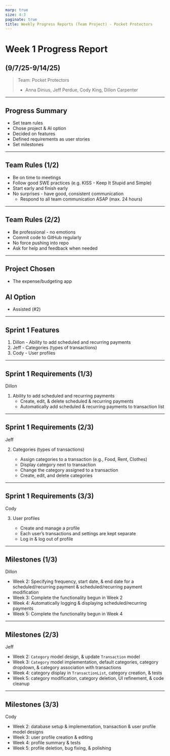 ```yaml
---
marp: true
size: 4:3
paginate: true
title: Weekly Progress Reports (Team Project) - Pocket Protectors
---
```


# Week 1 Progress Report

## (9/7/25-9/14/25)

> Team: Pocket Protectors
>
> - Anna Dinius, Jeff Perdue, Cody King, Dillon Carpenter

---

## Progress Summary

- Set team rules
- Chose project & AI option
- Decided on features
- Defined requirements as user stories
- Set milestones

---

## Team Rules (1/2)

- Be on time to meetings
- Follow good SWE practices (e.g. KISS - Keep It Stupid and Simple)
- Start early and finish early
- No surprises - have good, consistent communication
  - Respond to all team communication ASAP (max. 24 hours)

---

## Team Rules (2/2)

- Be professional - no emotions
- Commit code to GitHub regularly
- No force pushing into repo
- Ask for help and feedback when needed

---

## Project Chosen

- The expense/budgeting app

## AI Option

- Assisted (#2)

---

## Sprint 1 Features

1. Dillon - Ability to add scheduled and recurring payments
2. Jeff - Categories (types of transactions)
3. Cody - User profiles

---

## Sprint 1 Requirements (1/3)

Dillon

1. Ability to add scheduled and recurring payments
   - Create, edit, & delete scheduled & recurring payments
   - Automatically add scheduled & recurring payments to transaction list

---

## Sprint 1 Requirements (2/3)

Jeff

2. Categories (types of transactions)

   - Assign categories to a transaction (e.g., Food, Rent, Clothes)
   - Display category next to transaction
   - Change the category assigned to a transaction
   - Create, edit, and delete categories

---

## Sprint 1 Requirements (3/3)

Cody

3. User profiles

   - Create and manage a profile
   - Each user’s transactions and settings are kept separate
   - Log in & log out of profile

---

## Milestones (1/3)

Dillon

- Week 2: Specifying frequency, start date, & end date for a scheduled/recurring payment & scheduled/recurring payment modification
- Week 3: Complete the functionality begun in Week 2
- Week 4: Automatically logging & displaying scheduled/recurring payments
- Week 5: Complete the functionality begun in Week 4

---

## Milestones (2/3)

Jeff

- Week 2: `Category` model design, & update `Transaction` model
- Week 3: `Category` model implementation, default categories, category dropdown, & category association with transactions
- Week 4: category display in `TransactionList`, category creation, & tests
- Week 5: category modification, category deletion, UI refinement, & code cleanup

---

## Milestones (3/3)

Cody

- Week 2: database setup & implementation, transaction & user profile model designs
- Week 3: user profile creation & editing
- Week 4: profile summary & tests
- Week 5: profile deletion, bug fixing, & polishing
